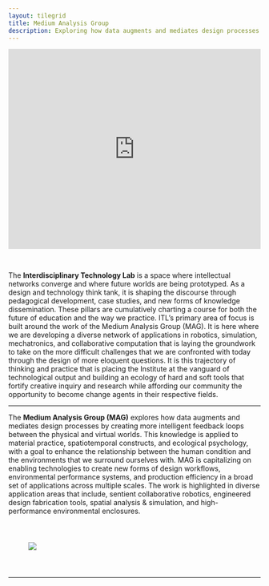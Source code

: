 ```yaml
---
layout: tilegrid
title: Medium Analysis Group
description: Exploring how data augments and mediates design processes by creating more intelligent feedback loops between the physical and virtual worlds. 
---
```


<iframe allowfullscreen="true" frameBorder="0" width="100%" height="400px" src="https://momento360.com/e/u/c39b974011b344cca1cbbffba7fe2883?utm_campaign=embed&utm_source=other&utm_medium=other&heading=0&pitch=0&field-of-view=75" style="padding-bottom: 30px"></iframe>

The **Interdisciplinary Technology Lab** is a space where intellectual networks converge and where future worlds are being prototyped. As a design and technology think tank, it is shaping the discourse through pedagogical development, case studies, and new forms of knowledge dissemination. These pillars are cumulatively charting a course for both the future of education and the way we practice. ITL’s primary area of focus is built around the work of the Medium Analysis Group (MAG). It is here where we are developing a diverse network of applications in robotics, simulation, mechatronics, and collaborative computation that is laying the groundwork to take on the more difficult challenges that we are confronted with today through the design of more eloquent questions. It is this trajectory of thinking and practice that is placing the Institute at the vanguard of technological output and building an ecology of hard and soft tools that fortify creative inquiry and research while affording our community the opportunity to become change agents in their respective fields.

<hr class="homebreak">

The **Medium Analysis Group (MAG)** explores how data augments and mediates design processes by creating more intelligent feedback loops between the physical and virtual worlds. This knowledge is applied to material practice, spatiotemporal constructs, and ecological psychology, with a goal to enhance the relationship between the human condition and the environments that we surround ourselves with. MAG is capitalizing on enabling technologies to create new forms of design workflows,  environmental performance systems, and production efficiency in a broad set of applications across multiple scales. The work is highlighted in diverse application areas that include, sentient collaborative robotics, engineered design fabrication tools, spatial analysis & simulation, and high-performance environmental enclosures.

<img src="{{ BASE_PATH }}/MAG/assets/images/home/workflow_dg.jpg" style="padding: 40px;">

<hr class="homebreak">



